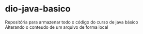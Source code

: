 # dio-java-basico
Repositória para armazenar todo o código do curso de java básico
Alterando o conteudo de um arquivo de forma local